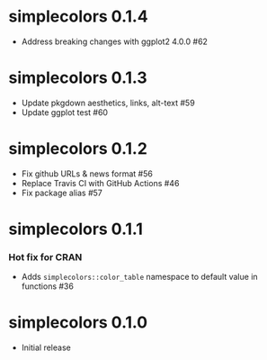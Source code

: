 # simplecolors 0.1.4
- Address breaking changes with ggplot2 4.0.0 #62

# simplecolors 0.1.3
- Update pkgdown aesthetics, links, alt-text #59
- Update ggplot test #60

# simplecolors 0.1.2
- Fix github URLs & news format #56
- Replace Travis CI with GitHub Actions #46
- Fix package alias #57

# simplecolors 0.1.1 
### Hot fix for CRAN
- Adds `simplecolors::color_table` namespace to default value in functions #36

# simplecolors 0.1.0
- Initial release
